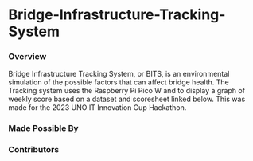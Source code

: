 # Bridge-Infrastructure-Tracking-System

### Overview
  Bridge Infrastructure Tracking System, or BITS, is an environmental simulation of the possible factors that can affect bridge health. The Tracking system uses the Raspberry Pi Pico W and to display a graph of weekly score based on a dataset and scoresheet linked below. This was made for the 2023 UNO IT Innovation Cup Hackathon.
  
### Made Possible By

### Contributors
  

